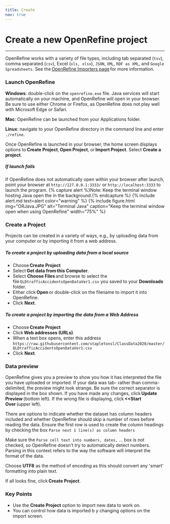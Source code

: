 ```yaml
---
title: Create
nav: true
---
```


# Create a new OpenRefine project

-----

OpenRefine works with a variety of file types, including tab separated (`tsv`), comma separated (`csv`), Excel (`xls, xlsx`), `JSON`, `XML`, `RDF as XML`, and `Google Spreadsheets`. See the [OpenRefine Importers page](https://github.com/OpenRefine/OpenRefine/wiki/Importers) for more information.

### Launch OpenRefine

**Windows**: double-click on the `openrefine.exe` file. Java services will start automatically on your machine, and OpenRefine will open in your browser. Be sure to use either Chrome or Firefox, as OpenRefine does not play well with Microsoft Edge or Safari.

**Mac**: OpenRefine can be launched from your Applications folder.

**Linux**: navigate to your OpenRefine directory in the command line and enter `./refine`.

Once OpenRefine is launched in your browser, the home screen displays options to **Create Project**, **Open Project**, or **Import Project**. Select **Create a project**.

##### If launch fails

If OpenRefine does not automatically open within your browser after launch, point your browser at `http://127.0.0.1:3333/` or `http://localhost:3333` to launch the program.
{% capture alert %}Note: Keep the terminal window hosting Java open the in the background.{% endcapture %} {% include alert.md text=alert color="warning" %}
{% include figure.html img="ORJava.JPG" alt="Terminal Java" caption="Keep the terminal window open when using OpenRefine" width="75%" %}

### Create a Project

Projects can be created in a variety of ways, e.g., by uploading data from your computer or by importing it from a web address.

##### To create a project by uploading data from a local source

- Choose **Create Project**
- Select **Get data from this Computer**.
- Select **Choose Files** and browse to select the file `QLDtrafficAccidentsOpenDataVer1.csv` you saved to your **Downloads** folder.
- Either click **Open** or double-click on the filename to import it into OpenRefine.
- Click **Next**.

##### To create a project by importing the data from a Web Address

- Choose **Create Project**
- Click **Web addresses (URLs)**.
- When a text box opens, enter this address `https://raw.githubusercontent.com/stapletonsl/ClassData2020/master/QLDtrafficAccidentsOpenDataVer1.csv`
- Click **Next**.

### Data preview

OpenRefine gives you a preview to show you how it has interpreted the file you have uploaded or imported. If your data was tab- rather than comma-delimited, the preview might look strange. Be sure the correct separator is displayed in the box shown. If you have made any changes, click **Update Preview** (bottom left). If the wrong file is displaying, click **<<Start Over** (upper left).

There are options to indicate whether the dataset has column headers included and whether OpenRefine should skip a number of rows before reading the data. Ensure the first row is used to create the column headings by checking the box `Parse next 1 line(s) as column headers`

Make sure the `Parse cell text into numbers, dates,` ... box is not checked, so OpenRefine doesn't try to automatically detect numbers. Parsing in this context refers to the way the software will interpret the format of the data.

Choose **UTF8** as the method of encoding as this should convert any 'smart' formatting into plain text.

If all looks fine, click **Create Project**.

### Key Points

- Use the **Create Project** option to import new data to work on.
- You can control how data is imported b y changing options on the import screen.
